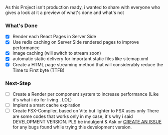 As this Project isn't production ready, i wanted to share with everyone who gives a look at it a preview of what's done and what's not

### What's Done

- [x] Render each React Pages in Server Side
- [x] Use redis caching on Server Side rendered pages to improve performance
- [x] image caching (will switch to stream soon)
- [x] automatic static delivery for important static files like sitemap.xml
- [x] Create a HTML page streaming method that will considerably reduce the Time to First byte (TTFB)
### Next-Step

- [ ] Create a Render per component system to increase performance (Like it's what i do for living.. LOL)
- [ ] Implent a smart cache expiration
- [ ] Create FSX-Compiler, based on Vite but lighter to FSX uses only
There are some codes that works only in my case, it's why i said DEVELOPMENT VERSION. PLS be indulgent & Ask or [CREATE AN ISSUE](https://github.com/Famous-Tech/FSX/issues) for any bugs found while trying this development version.